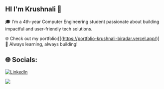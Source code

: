## HI I'm Krushnali 🎀
🎓 I'm a 4th-year Computer Engineering student passionate about building impactful and user-friendly tech solutions.



🌐 Check out my portfolio:[[(https://portfolio-krushnali-biradar.vercel.app/)]<br/>
📌 Always learning, always building!


## 🌐 Socials:
[![LinkedIn](https://img.shields.io/badge/LinkedIn-%230077B5.svg?logo=linkedin&logoColor=white)](https://linkedin.com/in/https://www.linkedin.com/in/krushnali-biradar-51132a240?utm_source=share&utm_campaign=share_via&utm_content=profile&utm_medium=ios_app) 


[![](https://visitcount.itsvg.in/api?id=krushbiradar18&icon=0&color=0)](https://visitcount.itsvg.in)

<!-- Proudly created with GPRM ( https://gprm.itsvg.in ) -->
